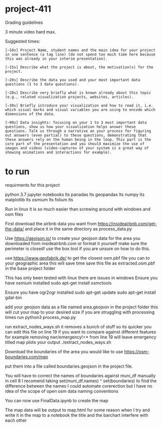 # project-411

Grading guidelines

3 minute video hard max.

Suggested times:

    [~10s] Project Name, student names and the main idea for your project in one sentence (a tag line) [do not spend too much time here because this was already in your interim presentation].

    [~15s] Describe what the project is about, the motivation(s) for the project.

    [~20s] Describe the data you used and your most important data questions (1 to 3 data questions).

    [~20s] Describe very briefly what is known already about this topic (e.g., related visualization projects, websites, articles).

    [~30s] Briefly introduce your visualization and how to read it, i.e. which visual marks and visual variables you are using to encode which dimensions of the data.

    [~90s] Data insights: focusing on your 1 to 3 most important data questions, show us how your visualization helps answer these questions. Talk us through a narrative an your process for figuring out answers (even partial) to these questions, demonstrating that these answers rely on the human being in the loop. This part is the core part of the presentation and you should maximize the use of images and videos (video-captures of your system is a great way of showing animations and interactions for example).


# to run 

requirments for this project

python 3.7
jupyter notebooks lts
panadas lts
geopandas lts
numpy lts
matplotlib lts
osmium lts
folium lts

Run in linux it is so much easier than screwing around with windows and osm files

First download the airbnb data you want from https://insideairbnb.com/get-the-data/ and place it in the same directory as process_data.py

Use https://geojson.io/ to create your geojson data for the area you downloaded from insideairbnb.com or format it yourself make sure the perimeter is closed! use the box tool if you are unsure on how to do this.

use https://www.geofabrik.de/ to get the closest osm.pbf file you can to your geographic area this will save time save this file as extracted.osm.pbf in the base project folder


This has only been tested with linux there are issues in windows
Ensure you have osmium installed
sudo apt-get install osmctools

Ensure you have ogr2ogr installed
sudo apt-get update
sudo apt-get install gdal-bin


add your geojson data as a file named area.geojson in the project folder
this will cut your map to your desired size if you are struggling with processing times
run python3 process_map.py


run extract_nodes_ways.sh it removes a bunch of stuff so its quicker
you can edit this file on line 19 if you want to compare against different features for example removing nwr/emergency!=* from line 19 will leave emergency
titled map plots your output
./extract_nodes_ways.sh

Download the boundaries of the area you would like to use
https://osm-boundaries.com/map

put them into a file called boundaries.geojson in the project file.

You will have to correct the names of boundaries against muni_df manually in cell 8 I recomend taking set(muni_df.names) ^ set(boundaries) to find the difference between the names I could automate corerection but I have no idea of the scope of open osm data naming conventions

You can now use FinalData.ipynb to create the map

The map data will be output to map.html for some reason when I try and write it in the map to a notebook the title and the barchart interfere with each other





